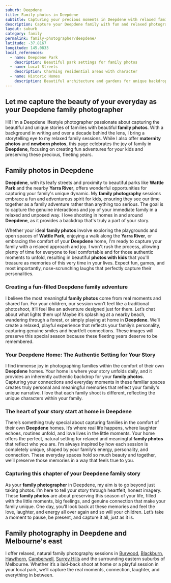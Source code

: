 ```yaml
---
suburb: Deepdene
title: Family photos in Deepdene
subtitle: Capturing your precious moments in Deepdene with relaxed family photos
description: Capture your Deepdene family with fun and relaxed photography. Family sessions are available in your home or at scenic Melbourne locations.
layout: suburb
category: family
permalink: family-photographer/deepdene/
latitude: -37.8167
longitude: 145.0833
local_references:
  - name: Deepdene Park
    description: Beautiful park settings for family photos
  - name: Local Streets
    description: Charming residential areas with character
  - name: Historic Homes
    description: Beautiful architecture and gardens for unique backdrops
---
```


## Let me capture the beauty of your everyday as your Deepdene family photographer

Hi! I'm a Deepdene lifestyle photographer passionate about capturing the beautiful and unique stories of families with beautiful **family photos**. With a background in writing and over a decade behind the lens, I bring a storytelling eye to my relaxed family sessions. While I also offer **maternity photos** and **newborn photos**, this page celebrates the joy of family in **Deepdene**, focusing on creating fun adventures for your kids and preserving these precious, fleeting years.

## Family photos in Deepdene

**Deepdene**, with its leafy streets and proximity to beautiful parks like **Wattle Park** and the nearby **Yarra River**, offers wonderful opportunities for capturing your family's unique dynamic. My **family photography** sessions embrace a fun and adventurous spirit for kids, ensuring they see our time together as a family adventure rather than anything too serious. The goal is to capture the genuine interactions and joy of your immediate family in a relaxed and unposed way. I love shooting in homes in and around **Deepdene**, as it provides a backdrop that's truly a part of your story.

Whether your ideal **family photos** involve exploring the playgrounds and open spaces of **Wattle Park**, enjoying a walk along the **Yarra River**, or embracing the comfort of your **Deepdene** home, I'm ready to capture your family with a relaxed approach and joy. I won't rush the process, allowing plenty of time for everyone to feel comfortable and for those authentic moments to unfold, resulting in beautiful **photos with kids** that you'll treasure as memories of this very time in your lives. Expect fun, games, and most importantly, nose-scrunching laughs that perfectly capture their personalities.

### Creating a fun-filled Deepdene family adventure

I believe the most meaningful **family photos** come from real moments and shared fun. For your children, our session won’t feel like a traditional photoshoot, it’ll feel like an adventure designed just for them. Let’s chat about what lights them up! Maybe it’s splashing at a nearby beach, wandering through a forest, or simply playing at home in **Deepdene**. We’ll create a relaxed, playful experience that reflects your family’s personality, capturing genuine smiles and heartfelt connections. These images will preserve this special season because these fleeting years deserve to be remembered.

### Your Deepdene Home: The Authentic Setting for Your Story

I find immense joy in photographing families within the comfort of their own **Deepdene** homes. Your home is where your story unfolds daily, and it provides an inherently authentic backdrop for your **family photos**. Capturing your connections and everyday moments in these familiar spaces creates truly personal and meaningful memories that reflect your family's unique narrative. I love that each family shoot is different, reflecting the unique characters within your family.

### The heart of your story start at home in Deepdene

There’s something truly special about capturing families in the comfort of their own **Deepdene** homes. It’s where real life happens, where laughter echoes, routines unfold, and love lives in the little moments. Your home offers the perfect, natural setting for relaxed and meaningful **family photos** that reflect who you are. I’m always inspired by how each session is completely unique, shaped by your family’s energy, personality, and connection. These everyday spaces hold so much beauty and together, we’ll preserve those memories in a way that feels true to you.

### Capturing this chapter of your Deepdene family story

As your **family photographer** in Deepdene, my aim is to go beyond just taking photos. I’m here to tell your story through heartfelt, honest imagery. These **family photos** are about preserving this season of your life, filled with the little moments, big feelings, and genuine connection that make your family unique. One day, you’ll look back at these memories and feel the love, laughter, and energy all over again and so will your children. Let’s take a moment to pause, be present, and capture it all, just as it is.

## Family photography in Deepdene and Melbourne's east

I offer relaxed, natural family photography sessions in [Burwood](/family-photos/burwood/), [Blackburn](/family-photos/blackburn/), [Hawthorn](/family-photos/hawthorn/), [Camberwell](/family-photos/camberwell/), [Surrey Hills](/family-photos/surrey-hills/) and the surrounding eastern suburbs of Melbourne. Whether it’s a laid-back shoot at home or a playful session in your local park, we’ll capture the real moments, connection, laughter, and everything in between.
